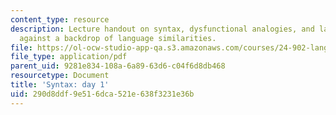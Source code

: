 ```yaml
---
content_type: resource
description: Lecture handout on syntax, dysfunctional analogies, and language differences
  against a backdrop of language similarities.
file: https://ol-ocw-studio-app-qa.s3.amazonaws.com/courses/24-902-language-and-its-structure-ii-syntax-fall-2003/290d8ddf9e516dca521e638f3231e36b_class_1_handout.pdf
file_type: application/pdf
parent_uid: 9281e834-108a-6a89-63d6-c04f6d8db468
resourcetype: Document
title: 'Syntax: day 1'
uid: 290d8ddf-9e51-6dca-521e-638f3231e36b
---
```


